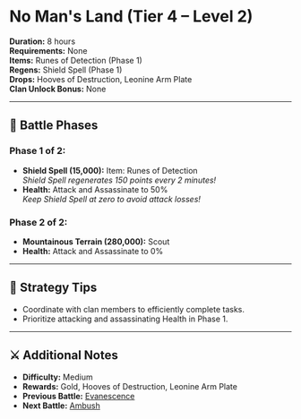 # No Man's Land (Tier 4 – Level 2)

**Duration:** 8 hours  
**Requirements:** None  
**Items:** Runes of Detection (Phase 1)  
**Regens:** Shield Spell (Phase 1)  
**Drops:** Hooves of Destruction, Leonine Arm Plate  
**Clan Unlock Bonus:** None

---

## 🧪 Battle Phases

### Phase 1 of 2:
- **Shield Spell (15,000):** Item: Runes of Detection  
  *Shield Spell regenerates 150 points every 2 minutes!*  
- **Health:** Attack and Assassinate to 50%  
  *Keep Shield Spell at zero to avoid attack losses!*

### Phase 2 of 2:
- **Mountainous Terrain (280,000):** Scout  
- **Health:** Attack and Assassinate to 0%

---

## 🧭 Strategy Tips

- Coordinate with clan members to efficiently complete tasks.  
- Prioritize attacking and assassinating Health in Phase 1.

---

## ⚔️ Additional Notes

- **Difficulty:** Medium  
- **Rewards:** Gold, Hooves of Destruction, Leonine Arm Plate  
- **Previous Battle:** [Evanescence](evanescence.md)  
- **Next Battle:** [Ambush](ambush.md)
